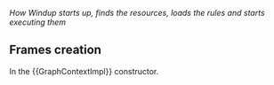 _How Windup starts up, finds the resources, loads the rules and starts executing them_

## Frames creation

In the {{GraphContextImpl}} constructor.